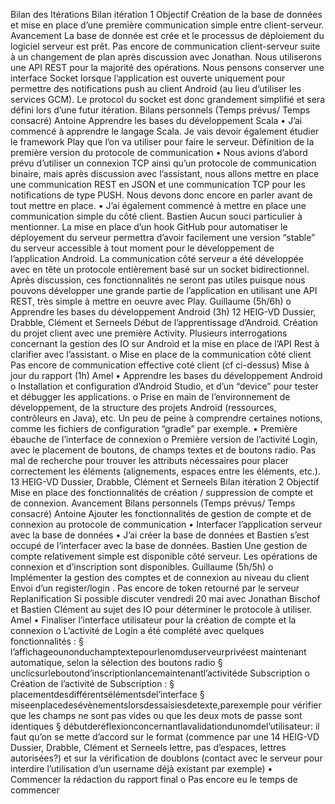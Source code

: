 Bilan des Itérations
Bilan itération 1
Objectif
Création de la base de données et mise en place d’une première communication simple entre client-serveur.
Avancement
La base de donnée est crée et le processus de déploiement du logiciel serveur est prêt.
Pas encore de communication client-serveur suite à un changement de plan après discussion avec Jonathan. Nous utiliserons une API REST pour la majorité des opérations. Nous pensons conserver une interface Socket lorsque l’application est ouverte uniquement pour permettre des notifications push au client Android (au lieu d’utiliser les services GCM). Le protocol du socket est donc grandement simplifié et sera défini lors d’une futur itération.
Bilans personnels (Temps prévus/ Temps consacré) Antoine
Apprendre les bases du développement Scala
• J’ai commencé à apprendre le langage Scala. Je vais devoir également étudier le framework Play que l’on va utiliser pour faire le serveur.
Définition de la première version du protocole de communication
• Nous avions d’abord prévu d’utiliser un connexion TCP ainsi qu’un protocole de communication binaire, mais après discussion avec l’assistant, nous allons mettre en place une communication REST en JSON et une communication TCP pour les notifications de type PUSH. Nous devons donc encore en parler avant de tout mettre en place.
• J’ai également commencé à mettre en place une communication simple du côté client.
Bastien
Aucun souci particulier à mentionner. La mise en place d’un hook GitHub pour automatiser le déployement du serveur permettra d’avoir facilement une version “stable” du serveur accessible à tout moment pour le développement de l’application Android.
La communication côté serveur a été développée avec en tête un protocole entièrement basé sur un socket bidirectionnel. Après discussion, ces fonctionnalités ne seront pas utiles puisque nous pouvons développer une grande partie de l’application en utilisant une API REST, très simple à mettre en oeuvre avec Play.
Guillaume (5h/6h)
o Apprendre les bases du développement Android (3h)
 12
HEIG-VD Dussier, Drabble, Clément et Serneels
Début de l’apprentissage d’Android. Création du projet client avec une première Activity. Plusieurs interrogations concernant la gestion des IO sur Android et la mise en place de l’API Rest à clarifier avec l’assistant.
o Mise en place de la communication côté client Pas encore de communication effective coté client (cf ci-dessus) Mise à jour du rapport (1h)
Amel
• Apprendre les bases du développement Android
o Installation et configuration d’Android Studio, et d’un “device” pour tester
et débugger les applications.
o Prise en main de l’environnement de développement, de la structure des
projets Android (ressources, contrôleurs en Java), etc. Un peu de peine à comprendre certaines notions, comme les fichiers de configuration “gradle” par exemple.
• Première ébauche de l’interface de connexion
o Première version de l’activité Login, avec le placement de boutons, de
champs textes et de boutons radio. Pas mal de recherche pour trouver les attributs nécessaires pour placer correctement les éléments (alignements, espaces entre les éléments, etc.).
13
HEIG-VD Dussier, Drabble, Clément et Serneels
Bilan itération 2
Objectif
Mise en place des fonctionnalités de création / suppression de compte et de connexion.
Avancement
Bilans personnels (Temps prévus/ Temps consacré)
Antoine
Ajouter les fonctionnalités de gestion de compte et de connexion au protocole de communication
•
Interfacer l’application serveur avec la base de données
• J’ai créer la base de données et Bastien s’est occupé de l’interfacer avec la base de données.
Bastien
Une gestion de compte relativement simple est disponible côté serveur. Les opérations de connexion et d’inscription sont disponibles.
Guillaume (5h/5h)
o Implémenter la gestion des comptes et de connexion au niveau du client
Envoi d’un register/login .
Pas encore de token retourné par le serveur
Replanification
Si possible discuter vendredi 20 mai avec Jonathan Bischof et Bastien Clément au sujet des IO pour déterminer le protocole à utiliser.
Amel
• Finaliser l’interface utilisateur pour la création de compte et la connexion o L’activité de Login a été complété avec quelques fonctionnalités :
§ l’affichageounonduchamptextepourlenomduserveurprivéest maintenant automatique, selon la sélection des boutons radio
§ unclicsurleboutond’inscriptionlancemaintenantl’activitéde Subscription
o Création de l’activité de Subscription :
§ placementdesdifférentsélémentsdel’interface
§ miseenplacedesévènementslorsdessaisiesdetexte,parexemple
pour vérifier que les champs ne sont pas vides ou que les deux mots
de passe sont identiques
§ débutderéflexionconcernantlavalidationdunomdel’utilisateur:
il faut qu’on se mette d’accord sur le format (commence par une
 14
HEIG-VD Dussier, Drabble, Clément et Serneels
lettre, pas d’espaces, lettres autorisées?) et sur la vérification de doublons (contact avec le serveur pour interdire l’utilisation d’un username déjà existant par exemple)
• Commencer la rédaction du rapport final
o Pas encore eu le temps de commencer
